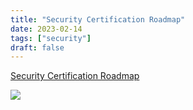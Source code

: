 ```yaml
---
title: "Security Certification Roadmap"
date: 2023-02-14
tags: ["security"]
draft: false
---
```


[Security Certification Roadmap](https://pauljerimy.com/security-certification-roadmap/)

<!--more-->

![](https://www.guyu.pro/2023/02/14/1.webp)
